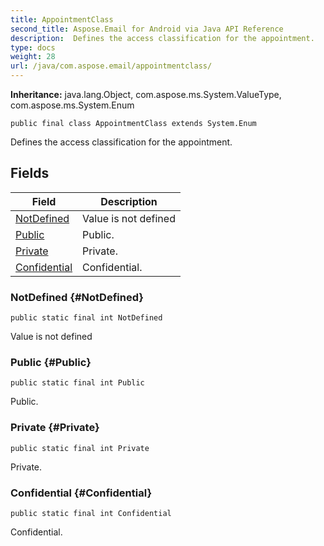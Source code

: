 ```yaml
---
title: AppointmentClass
second_title: Aspose.Email for Android via Java API Reference
description:  Defines the access classification for the appointment.
type: docs
weight: 28
url: /java/com.aspose.email/appointmentclass/
---
```

**Inheritance:**
java.lang.Object, com.aspose.ms.System.ValueType, com.aspose.ms.System.Enum
```
public final class AppointmentClass extends System.Enum
```

Defines the access classification for the appointment.
## Fields

| Field | Description |
| --- | --- |
| [NotDefined](#NotDefined) | Value is not defined |
| [Public](#Public) | Public. |
| [Private](#Private) | Private. |
| [Confidential](#Confidential) | Confidential. |
### NotDefined {#NotDefined}
```
public static final int NotDefined
```


Value is not defined

### Public {#Public}
```
public static final int Public
```


Public.

### Private {#Private}
```
public static final int Private
```


Private.

### Confidential {#Confidential}
```
public static final int Confidential
```


Confidential.


